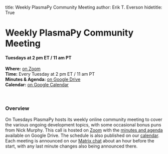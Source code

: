 title: Weekly PlasmaPy Community Meeting
author: Erik T. Everson
hidetitle: True

[Zoom]: https://zoom.us/j/91633383503?pwd=QWNkdHpWeFhrYW1vQy91ODNTVG5Ndz09
[minutes and agenda]: https://drive.google.com/drive/folders/0ByPG8nie6fTPV1FQUEkzMTgtRTg?usp=sharing
[google calendar]: https://calendar.google.com/calendar/embed?src=o5lovdqm3illjm4e9k07vrl9mg%40group.calendar.google.com
[chat]: https://app.element.io/#/room/#plasmapy:openastronomy.org

# Weekly PlasmaPy Community Meeting
#### Tuesdays at 2 pm ET / 11 am PT

**Where:** [on Zoom][Zoom] <br/>
**Time:** Every Tuesday at 2 pm ET / 11 am PT <br/>
**Minutes & Agenda:** [on Google Drive][minutes and agenda] <br/>
**Calendar:** [on Google Calendar][google calendar] <br/>
<br/><br/>

### Overview

On Tuesdays PlasmaPy hosts its weekly online community meeting to cover the various 
ongoing development topics, with some occasional bonus puns from Nick Murphy.
This call is hosted on [Zoom] with the [minutes and agenda] available on Google Drive.
The schedule is also published on our [calendar][google calendar].  Each meeting 
is announced on our [Matrix chat][chat] about an hour before the start, with any last 
minute changes also being announced there.
